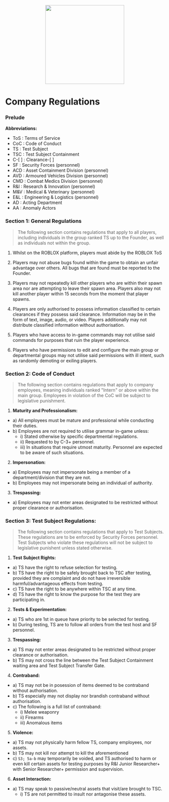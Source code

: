 <p align="center">
  <img src="/../main/Logos%20%26%20Emblems/corvus.png" height="250" width="250"/></center>
</p>

# Company Regulations

### Prelude
**Abbreviations:**
* ToS : Terms of Service
* CoC : Code of Conduct
* TS : Test Subject
* TSC : Test Subject Containment
* C-[ ] : Clearance-[ ]
* SF : Security Forces (personnel)
* ACD : Asset Containment Division (personnel)
* AVD : Armoured Vehicles Division (personnel)
* CMD : Combat Medics Division (personnel)
* R&I : Research & Innovation (personnel)
* M&V : Medical & Veterinary (personnel)
* E&L : Engineering & Logistics (personnel)
* AD : Acting Department
* AA : Anomaly Actors

### Section 1: General Regulations
> The following section contains regulations that apply to all players, including individuals in the group ranked TS up to the Founder, as well as individuals not within the group.

1) Whilst on the ROBLOX platform, players must abide by the ROBLOX ToS

2) Players may not abuse bugs found within the game to obtain an unfair advantage over others. All bugs that are found must be reported to the Founder.

3) Players may not repeatedly kill other players who are within their spawn area nor are attempting to leave their spawn area. Players also may not kill another player within 15 seconds from the moment that player spawns.

4) Players are only authorised to possess information classified to certain clearances if they possess said clearance. Information may be in the form of text, image, audio, or video. Players additionally may not distribute classified information without authorisation.

5) Players who have access to in-game commands may not utilise said commands for purposes that ruin the player experience.

6) Players who have permissions to edit and configure the main group or departmental groups may not utilise said permissions with ill intent, such as randomly demoting or exiling players.

### Section 2: Code of Conduct
> The following section contains regulations that apply to company employees, meaning individuals ranked "Intern" or above within the main group.
> Employees in violation of the CoC will be subject to legislative punishment.

1) **Maturity and Professionalism:**
* a) All employees must be mature and professional while conducting their duties.
* b) Employees are not required to utilise grammar in-game unless:
  * i) Stated otherwise by specific departmental regulations.
  * ii) Requested to by C-3+ personnel.
  * iii) In situations that require utmost maturity. Personnel are expected to be aware of such situations.

2) **Impersonation:**
* a) Employees may not impersonate being a member of a department/division that they are not.
* b) Employees may not impersonate being an individual of authority.

3) **Trespassing:**
* a) Employees may not enter areas designated to be restricted without proper clearance or authorisation.

### Section 3: Test Subject Regulations:
> The following section contains regulations that apply to Test Subjects.
> These regulations are to be enforced by Security Forces personnel.
> Test Subjects who violate these regulations will not be subject to legislative punishent unless stated otherwise.

1) **Test Subject Rights:**
* a) TS have the right to refuse selection for testing.
* b) TS have the right to be safely brought back to TSC after testing, provided they are complaint and do not have irreversible harmful/advantageous effects from testing.
* c) TS have the right to be anywhere within TSC at any time.
* d) TS have the right to know the purpose for the test they are participating in.

2) **Tests & Experimentation:**
* a) TS who are 1st in queue have priority to be selected for testing.
* b) During testing, TS are to follow all orders from the test host and SF personnel.

3) **Trespassing:**
* a) TS may not enter areas designated to be restricted without proper clearance or authorisation.
* b) TS may not cross the line between the Test Subject Containment waiting area and Test Subject Transfer Gate.

4) **Contraband:**
* a) TS may not be in posession of items deemed to be contraband without authorisation.
* b) TS especially may not display nor brandish contraband without authorisation.
* c) The following is a full list of contraband:
  * i) Melee weaponry
  * ii) Firearms
  * iii) Anomalous items

5) **Violence:**
* a) TS may not physically harm fellow TS, company employees, nor assets.
* b) TS may not kill nor attempt to kill the aforementioned
* c) `S3; 5a-b` may temporarily be voided, and TS authorised to harm or even kill certain assets for testing purposes by R&I Junior Researcher+ with Senior Researcher+ permission and supervision.

6) **Asset Interaction:**
* a) TS may speak to passive/neutral assets that visit/are brought to TSC.
  * i) TS are not permitted to insult nor antagonise these assets.